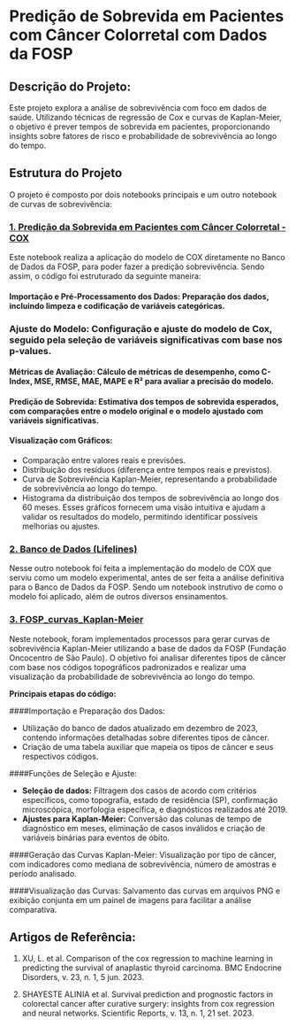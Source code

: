 # **Predição de Sobrevida em Pacientes com Câncer Colorretal com Dados da FOSP**

## Descrição do Projeto:
  
Este projeto explora a análise de sobrevivência com foco em dados de saúde. Utilizando técnicas de regressão de Cox e curvas de Kaplan-Meier, o objetivo é prever tempos de sobrevida em pacientes, proporcionando insights sobre fatores de risco e probabilidade de sobrevivência ao longo do tempo.

## Estrutura do Projeto
O projeto é composto por dois notebooks principais e um outro notebook de curvas de sobrevivência:

### [1. Predição da Sobrevida em Pacientes com Câncer Colorretal - COX](https://colab.research.google.com/github/JoaoVitorSesma/Predicao-da-Sobrevida-em-Pacientes-com-Cancer-Colorretal-IC/blob/main/Predi%C3%A7%C3%A3o_da_Sobrevida_em_Pacientes_com_C%C3%A2ncer_Colorretal_COX.ipynb)
Este notebook realiza a aplicação do modelo de COX diretamente no Banco de Dados da FOSP, para poder fazer a predição sobrevivência. Sendo assim, o código foi estruturado da seguinte maneira:

#### Importação e Pré-Processamento dos Dados: Preparação dos dados, incluindo limpeza e codificação de variáveis categóricas.

### Ajuste do Modelo: Configuração e ajuste do modelo de Cox, seguido pela seleção de variáveis significativas com base nos p-values.

#### Métricas de Avaliação: Cálculo de métricas de desempenho, como C-Index, MSE, RMSE, MAE, MAPE e R² para avaliar a precisão do modelo.

#### Predição de Sobrevida: Estimativa dos tempos de sobrevida esperados, com comparações entre o modelo original e o modelo ajustado com variáveis significativas.

#### Visualização com Gráficos:
- Comparação entre valores reais e previsões.
- Distribuição dos resíduos (diferença entre tempos reais e previstos).
- Curva de Sobrevivência Kaplan-Meier, representando a probabilidade de sobrevivência ao longo do tempo.
- Histograma da distribuição dos tempos de sobrevivência ao longo dos 60 meses.
Esses gráficos fornecem uma visão intuitiva e ajudam a validar os resultados do modelo, permitindo identificar possíveis melhorias ou ajustes.

### [2. Banco de Dados (Lifelines)](https://colab.research.google.com/github/JoaoVitorSesma/Predicao-da-Sobrevida-em-Pacientes-com-Cancer-Colorretal-IC/blob/main/Banco_de_Dados_(Lifelines).ipynb)
Nesse outro notebook foi feita a implementação do modelo de COX que serviu como um modelo experimental, antes de ser feita a análise definitiva para o Banco de Dados da FOSP. Sendo um notebook instrutivo de como o modelo foi aplicado, além de outros diversos ensinamentos.

### [3. FOSP_curvas_Kaplan-Meier](https://colab.research.google.com/github/JoaoVitorSesma/Predicao-da-Sobrevida-em-Pacientes-com-Cancer-Colorretal-IC/blob/main/FOSP_curvas_Kaplan_Meier.ipynb)
Neste notebook, foram implementados processos para gerar curvas de sobrevivência Kaplan-Meier utilizando a base de dados da FOSP (Fundação Oncocentro de São Paulo). O objetivo foi analisar diferentes tipos de câncer com base nos códigos topográficos padronizados e realizar uma visualização da probabilidade de sobrevivência ao longo do tempo.

**Principais etapas do código:**

####Importação e Preparação dos Dados:
- Utilização do banco de dados atualizado em dezembro de 2023, contendo informações detalhadas sobre diferentes tipos de câncer.
- Criação de uma tabela auxiliar que mapeia os tipos de câncer e seus respectivos códigos.
  
####Funções de Seleção e Ajuste:
- **Seleção de dados:** Filtragem dos casos de acordo com critérios específicos, como topografia, estado de residência (SP), confirmação microscópica, morfologia específica, e diagnósticos realizados até 2019.
- **Ajustes para Kaplan-Meier:** Conversão das colunas de tempo de diagnóstico em meses, eliminação de casos inválidos e criação de variáveis binárias para eventos de óbito.

####Geração das Curvas Kaplan-Meier:
Visualização por tipo de câncer, com indicadores como mediana de sobrevivência, número de amostras e período analisado.

####Visualização das Curvas:
Salvamento das curvas em arquivos PNG e exibição conjunta em um painel de imagens para facilitar a análise comparativa.

## Artigos de Referência:
1. XU, L. et al. Comparison of the cox regression to machine learning in predicting the survival of anaplastic thyroid carcinoma. BMC Endocrine Disorders, v. 23, n. 1, 5 jun. 2023.

2. SHAYESTE ALINIA et al. Survival prediction and prognostic factors in colorectal cancer after curative surgery: insights from cox regression and neural networks. Scientific Reports, v. 13, n. 1, 21 set. 2023.

‌

‌


